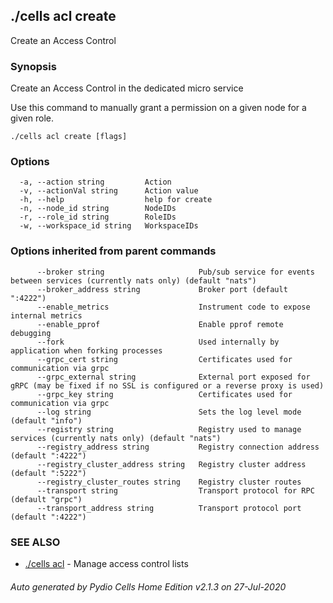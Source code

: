 ## ./cells acl create

Create an Access Control

### Synopsis

Create an Access Control in the dedicated micro service

Use this command to manually grant a permission on a given node for a given role.


```
./cells acl create [flags]
```

### Options

```
  -a, --action string         Action
  -v, --actionVal string      Action value
  -h, --help                  help for create
  -n, --node_id string        NodeIDs
  -r, --role_id string        RoleIDs
  -w, --workspace_id string   WorkspaceIDs
```

### Options inherited from parent commands

```
      --broker string                     Pub/sub service for events between services (currently nats only) (default "nats")
      --broker_address string             Broker port (default ":4222")
      --enable_metrics                    Instrument code to expose internal metrics
      --enable_pprof                      Enable pprof remote debugging
      --fork                              Used internally by application when forking processes
      --grpc_cert string                  Certificates used for communication via grpc
      --grpc_external string              External port exposed for gRPC (may be fixed if no SSL is configured or a reverse proxy is used)
      --grpc_key string                   Certificates used for communication via grpc
      --log string                        Sets the log level mode (default "info")
      --registry string                   Registry used to manage services (currently nats only) (default "nats")
      --registry_address string           Registry connection address (default ":4222")
      --registry_cluster_address string   Registry cluster address (default ":5222")
      --registry_cluster_routes string    Registry cluster routes
      --transport string                  Transport protocol for RPC (default "grpc")
      --transport_address string          Transport protocol port (default ":4222")
```

### SEE ALSO

* [./cells acl](./cells-acl)	 - Manage access control lists

###### Auto generated by Pydio Cells Home Edition v2.1.3 on 27-Jul-2020
